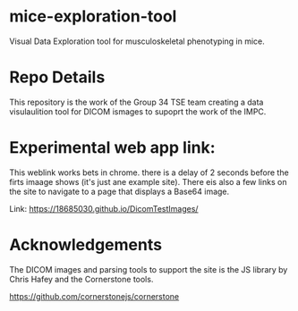 # mice-exploration-tool
Visual Data Exploration tool for musculoskeletal phenotyping in mice.

# Repo Details
This repository is the work of the Group 34 TSE team creating a data visulaulition tool for DICOM ismages to supoprt the work of the IMPC. 

# Experimental web app link:
This weblink works bets in chrome. there is a delay of 2 seconds before the firts imaage shows (it's just ane example site).
There eis also a few links on the site to navigate to a page that displays a Base64 image.

Link: https://18685030.github.io/DicomTestImages/

# Acknowledgements
The DICOM images and parsing tools to support the site is the JS library by Chris Hafey and the Cornerstone tools.

https://github.com/cornerstonejs/cornerstone


